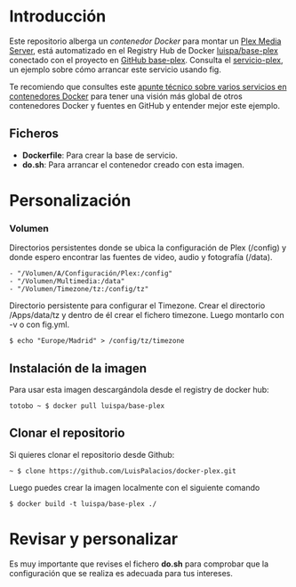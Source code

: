 # Introducción

Este repositorio alberga un *contenedor Docker* para montar un [Plex Media Server](https://plex.tv/), está automatizado en el Registry Hub de Docker [luispa/base-plex](https://registry.hub.docker.com/u/luispa/base-plex/) conectado con el proyecto en [GitHub base-plex](https://github.com/LuisPalacios/base-plex). Consulta el [servicio-plex](https://github.com/LuisPalacios/servicio-plex), un ejemplo sobre cómo arrancar este servicio usando fig.

Te recomiendo que consultes este [apunte técnico sobre varios servicios en contenedores Docker](http://www.luispa.com/?p=172) para tener una visión más global de otros contenedores Docker y fuentes en GitHub y entender mejor este ejemplo.

## Ficheros

* **Dockerfile**: Para crear la base de servicio.
* **do.sh**: Para arrancar el contenedor creado con esta imagen.

# Personalización

### Volumen


Directorios persistentes donde se ubica la configuración de Plex (/config) y donde espero encontrar las fuentes de video, audio y fotografía (/data). 

    - "/Volumen/A/Configuración/Plex:/config"
    - "/Volumen/Multimedia:/data"
    - "/Volumen/Timezone/tz:/config/tz"

Directorio persistente para configurar el Timezone. Crear el directorio /Apps/data/tz y dentro de él crear el fichero timezone. Luego montarlo con -v o con fig.yml. 

    $ echo "Europe/Madrid" > /config/tz/timezone


## Instalación de la imagen

Para usar esta imagen descargándola desde el registry de docker hub:

    totobo ~ $ docker pull luispa/base-plex


## Clonar el repositorio

Si quieres clonar el repositorio desde Github:

    ~ $ clone https://github.com/LuisPalacios/docker-plex.git

Luego puedes crear la imagen localmente con el siguiente comando

    $ docker build -t luispa/base-plex ./


# Revisar y personalizar

Es muy importante que revises el fichero **do.sh** para comprobar que la configuración que se realiza es adecuada para tus intereses. 

